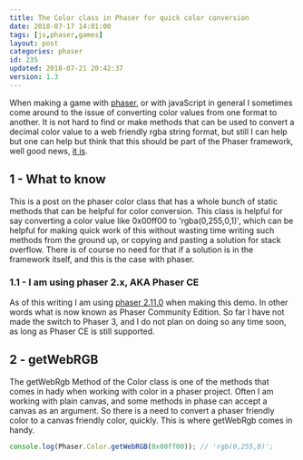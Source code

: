```yaml
---
title: The Color class in Phaser for quick color conversion
date: 2018-07-17 14:01:00
tags: [js,phaser,games]
layout: post
categories: phaser
id: 235
updated: 2018-07-21 20:42:37
version: 1.3
---
```


When making a game with [phaser](http://phaser.io), or with javaScript in general I sometimes come around to the issue of converting color values from one format to another. It is not hard to find or make methods that can be used to convert a decimal color value to a web friendly rgba string format, but still I can help but one can help but think that this should be part of the Phaser framework, well good news, [it is](https://photonstorm.github.io/phaser-ce/Phaser.Color.html).

<!-- more -->

## 1 - What to know

This is a post on the phaser color class that has a whole bunch of static methods that can be helpful for color conversion. This class is helpful for say converting a color value like 0x00ff00 to 'rgba(0,255,0,1)', which can be helpful for making quick work of this without wasting time writing such methods from the ground up, or copying and pasting a solution for stack overflow. There is of course no need for that if a solution is in the framework itself, and this is the case with phaser.

### 1.1 - I am using phaser 2.x, AKA Phaser CE

As of this writing I am using [phaser 2.11.0](https://github.com/photonstorm/phaser-ce/tree/v2.11.0) when making this demo. In other words what is now known as Phaser Community Edition. So far I have not made the switch to Phaser 3, and I do not plan on doing so any time soon, as long as Phaser CE is still supported.


## 2 - getWebRGB

The getWebRgb Method of the Color class is one of the methods that comes in hady when working with color in a phaser project. Often I am working with plain canvas, and some methods in phase can accept a canvas as an argument. So there is a need to convert a phaser friendly color to a canvas friendly color, quickly. This is where getWebRgb comes in handy.

```js
console.log(Phaser.Color.getWebRGB(0x00ff00)); // 'rgb(0,255,0)';
```